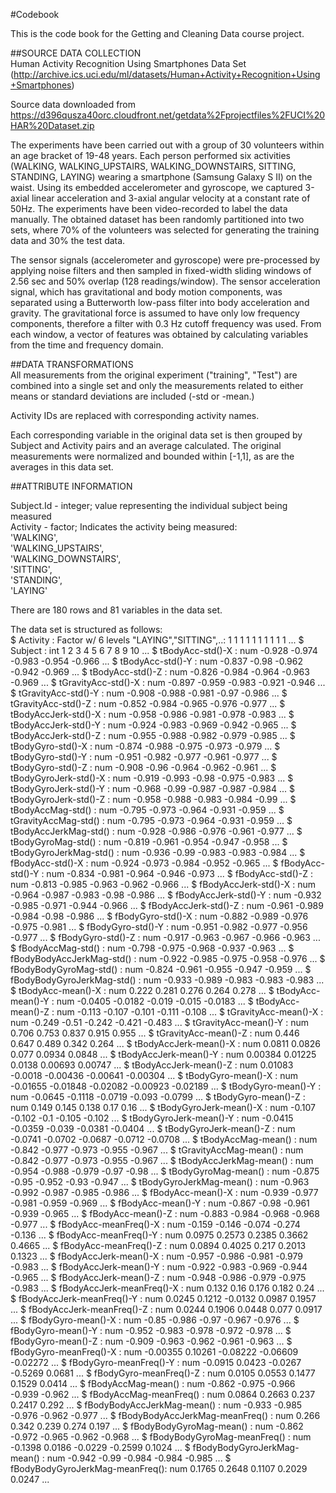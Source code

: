 #Codebook

This is the code book for the Getting and Cleaning Data course project. 

##SOURCE DATA COLLECTION  
Human Activity Recognition Using Smartphones Data Set  
(http://archive.ics.uci.edu/ml/datasets/Human+Activity+Recognition+Using+Smartphones)  

Source data downloaded from https://d396qusza40orc.cloudfront.net/getdata%2Fprojectfiles%2FUCI%20HAR%20Dataset.zip   

The experiments have been carried out with a group of 30 volunteers within an age bracket of 19-48 years. Each person performed six activities (WALKING, WALKING_UPSTAIRS, WALKING_DOWNSTAIRS, SITTING, STANDING, LAYING) wearing a smartphone (Samsung Galaxy S II) on the waist. Using its embedded accelerometer and gyroscope, we captured 3-axial linear acceleration and 3-axial angular velocity at a constant rate of 50Hz. The experiments have been video-recorded to label the data manually. The obtained dataset has been randomly partitioned into two sets, where 70% of the volunteers was selected for generating the training data and 30% the test data.  

The sensor signals (accelerometer and gyroscope) were pre-processed by applying noise filters and then sampled in fixed-width sliding windows of 2.56 sec and 50% overlap (128 readings/window). The sensor acceleration signal, which has gravitational and body motion components, was separated using a Butterworth low-pass filter into body acceleration and gravity. The gravitational force is assumed to have only low frequency components, therefore a filter with 0.3 Hz cutoff frequency was used. From each window, a vector of features was obtained by calculating variables from the time and frequency domain.


##DATA TRANSFORMATIONS  
All measurements from the original experiment ("training", "Test") are combined into a single set and only the measurements related to either means or standard deviations are included (-std or -mean.)  

Activity IDs are replaced with corresponding activity names.  

Each corresponding variable in the original data set is then grouped by Subject and Activity pairs and an average calculated. The original measurements were normalized and bounded within [-1,1], as are the averages in this data set.   


##ATTRIBUTE INFORMATION  

Subject.Id - integer; value representing the individual subject being measured  
Activity - factor; Indicates the activity being measured:   
                'WALKING',  
                'WALKING_UPSTAIRS',  
                'WALKING_DOWNSTAIRS',  
                'SITTING',  
                'STANDING',  
                'LAYING'  

There are 180 rows and 81 variables in the data set. 
                
The data set is structured as follows:  
 $ Activity                       : Factor w/ 6 levels "LAYING","SITTING",..: 1 1 1 1 1 1 1 1 1 1 ...
 $ Subject                        : int  1 2 3 4 5 6 7 8 9 10 ...
 $ tBodyAcc-std()-X               : num  -0.928 -0.974 -0.983 -0.954 -0.966 ...
 $ tBodyAcc-std()-Y               : num  -0.837 -0.98 -0.962 -0.942 -0.969 ...
 $ tBodyAcc-std()-Z               : num  -0.826 -0.984 -0.964 -0.963 -0.969 ...
 $ tGravityAcc-std()-X            : num  -0.897 -0.959 -0.983 -0.921 -0.946 ...
 $ tGravityAcc-std()-Y            : num  -0.908 -0.988 -0.981 -0.97 -0.986 ...
 $ tGravityAcc-std()-Z            : num  -0.852 -0.984 -0.965 -0.976 -0.977 ...
 $ tBodyAccJerk-std()-X           : num  -0.958 -0.986 -0.981 -0.978 -0.983 ...
 $ tBodyAccJerk-std()-Y           : num  -0.924 -0.983 -0.969 -0.942 -0.965 ...
 $ tBodyAccJerk-std()-Z           : num  -0.955 -0.988 -0.982 -0.979 -0.985 ...
 $ tBodyGyro-std()-X              : num  -0.874 -0.988 -0.975 -0.973 -0.979 ...
 $ tBodyGyro-std()-Y              : num  -0.951 -0.982 -0.977 -0.961 -0.977 ...
 $ tBodyGyro-std()-Z              : num  -0.908 -0.96 -0.964 -0.962 -0.961 ...
 $ tBodyGyroJerk-std()-X          : num  -0.919 -0.993 -0.98 -0.975 -0.983 ...
 $ tBodyGyroJerk-std()-Y          : num  -0.968 -0.99 -0.987 -0.987 -0.984 ...
 $ tBodyGyroJerk-std()-Z          : num  -0.958 -0.988 -0.983 -0.984 -0.99 ...
 $ tBodyAccMag-std()              : num  -0.795 -0.973 -0.964 -0.931 -0.959 ...
 $ tGravityAccMag-std()           : num  -0.795 -0.973 -0.964 -0.931 -0.959 ...
 $ tBodyAccJerkMag-std()          : num  -0.928 -0.986 -0.976 -0.961 -0.977 ...
 $ tBodyGyroMag-std()             : num  -0.819 -0.961 -0.954 -0.947 -0.958 ...
 $ tBodyGyroJerkMag-std()         : num  -0.936 -0.99 -0.983 -0.983 -0.984 ...
 $ fBodyAcc-std()-X               : num  -0.924 -0.973 -0.984 -0.952 -0.965 ...
 $ fBodyAcc-std()-Y               : num  -0.834 -0.981 -0.964 -0.946 -0.973 ...
 $ fBodyAcc-std()-Z               : num  -0.813 -0.985 -0.963 -0.962 -0.966 ...
 $ fBodyAccJerk-std()-X           : num  -0.964 -0.987 -0.983 -0.98 -0.986 ...
 $ fBodyAccJerk-std()-Y           : num  -0.932 -0.985 -0.971 -0.944 -0.966 ...
 $ fBodyAccJerk-std()-Z           : num  -0.961 -0.989 -0.984 -0.98 -0.986 ...
 $ fBodyGyro-std()-X              : num  -0.882 -0.989 -0.976 -0.975 -0.981 ...
 $ fBodyGyro-std()-Y              : num  -0.951 -0.982 -0.977 -0.956 -0.977 ...
 $ fBodyGyro-std()-Z              : num  -0.917 -0.963 -0.967 -0.966 -0.963 ...
 $ fBodyAccMag-std()              : num  -0.798 -0.975 -0.968 -0.937 -0.963 ...
 $ fBodyBodyAccJerkMag-std()      : num  -0.922 -0.985 -0.975 -0.958 -0.976 ...
 $ fBodyBodyGyroMag-std()         : num  -0.824 -0.961 -0.955 -0.947 -0.959 ...
 $ fBodyBodyGyroJerkMag-std()     : num  -0.933 -0.989 -0.983 -0.983 -0.983 ...
 $ tBodyAcc-mean()-X              : num  0.222 0.281 0.276 0.264 0.278 ...
 $ tBodyAcc-mean()-Y              : num  -0.0405 -0.0182 -0.019 -0.015 -0.0183 ...
 $ tBodyAcc-mean()-Z              : num  -0.113 -0.107 -0.101 -0.111 -0.108 ...
 $ tGravityAcc-mean()-X           : num  -0.249 -0.51 -0.242 -0.421 -0.483 ...
 $ tGravityAcc-mean()-Y           : num  0.706 0.753 0.837 0.915 0.955 ...
 $ tGravityAcc-mean()-Z           : num  0.446 0.647 0.489 0.342 0.264 ...
 $ tBodyAccJerk-mean()-X          : num  0.0811 0.0826 0.077 0.0934 0.0848 ...
 $ tBodyAccJerk-mean()-Y          : num  0.00384 0.01225 0.0138 0.00693 0.00747 ...
 $ tBodyAccJerk-mean()-Z          : num  0.01083 -0.0018 -0.00436 -0.00641 -0.00304 ...
 $ tBodyGyro-mean()-X             : num  -0.01655 -0.01848 -0.02082 -0.00923 -0.02189 ...
 $ tBodyGyro-mean()-Y             : num  -0.0645 -0.1118 -0.0719 -0.093 -0.0799 ...
 $ tBodyGyro-mean()-Z             : num  0.149 0.145 0.138 0.17 0.16 ...
 $ tBodyGyroJerk-mean()-X         : num  -0.107 -0.102 -0.1 -0.105 -0.102 ...
 $ tBodyGyroJerk-mean()-Y         : num  -0.0415 -0.0359 -0.039 -0.0381 -0.0404 ...
 $ tBodyGyroJerk-mean()-Z         : num  -0.0741 -0.0702 -0.0687 -0.0712 -0.0708 ...
 $ tBodyAccMag-mean()             : num  -0.842 -0.977 -0.973 -0.955 -0.967 ...
 $ tGravityAccMag-mean()          : num  -0.842 -0.977 -0.973 -0.955 -0.967 ...
 $ tBodyAccJerkMag-mean()         : num  -0.954 -0.988 -0.979 -0.97 -0.98 ...
 $ tBodyGyroMag-mean()            : num  -0.875 -0.95 -0.952 -0.93 -0.947 ...
 $ tBodyGyroJerkMag-mean()        : num  -0.963 -0.992 -0.987 -0.985 -0.986 ...
 $ fBodyAcc-mean()-X              : num  -0.939 -0.977 -0.981 -0.959 -0.969 ...
 $ fBodyAcc-mean()-Y              : num  -0.867 -0.98 -0.961 -0.939 -0.965 ...
 $ fBodyAcc-mean()-Z              : num  -0.883 -0.984 -0.968 -0.968 -0.977 ...
 $ fBodyAcc-meanFreq()-X          : num  -0.159 -0.146 -0.074 -0.274 -0.136 ...
 $ fBodyAcc-meanFreq()-Y          : num  0.0975 0.2573 0.2385 0.3662 0.4665 ...
 $ fBodyAcc-meanFreq()-Z          : num  0.0894 0.4025 0.217 0.2013 0.1323 ...
 $ fBodyAccJerk-mean()-X          : num  -0.957 -0.986 -0.981 -0.979 -0.983 ...
 $ fBodyAccJerk-mean()-Y          : num  -0.922 -0.983 -0.969 -0.944 -0.965 ...
 $ fBodyAccJerk-mean()-Z          : num  -0.948 -0.986 -0.979 -0.975 -0.983 ...
 $ fBodyAccJerk-meanFreq()-X      : num  0.132 0.16 0.176 0.182 0.24 ...
 $ fBodyAccJerk-meanFreq()-Y      : num  0.0245 0.1212 -0.0132 0.0987 0.1957 ...
 $ fBodyAccJerk-meanFreq()-Z      : num  0.0244 0.1906 0.0448 0.077 0.0917 ...
 $ fBodyGyro-mean()-X             : num  -0.85 -0.986 -0.97 -0.967 -0.976 ...
 $ fBodyGyro-mean()-Y             : num  -0.952 -0.983 -0.978 -0.972 -0.978 ...
 $ fBodyGyro-mean()-Z             : num  -0.909 -0.963 -0.962 -0.961 -0.963 ...
 $ fBodyGyro-meanFreq()-X         : num  -0.00355 0.10261 -0.08222 -0.06609 -0.02272 ...
 $ fBodyGyro-meanFreq()-Y         : num  -0.0915 0.0423 -0.0267 -0.5269 0.0681 ...
 $ fBodyGyro-meanFreq()-Z         : num  0.0105 0.0553 0.1477 0.1529 0.0414 ...
 $ fBodyAccMag-mean()             : num  -0.862 -0.975 -0.966 -0.939 -0.962 ...
 $ fBodyAccMag-meanFreq()         : num  0.0864 0.2663 0.237 0.2417 0.292 ...
 $ fBodyBodyAccJerkMag-mean()     : num  -0.933 -0.985 -0.976 -0.962 -0.977 ...
 $ fBodyBodyAccJerkMag-meanFreq() : num  0.266 0.342 0.239 0.274 0.197 ...
 $ fBodyBodyGyroMag-mean()        : num  -0.862 -0.972 -0.965 -0.962 -0.968 ...
 $ fBodyBodyGyroMag-meanFreq()    : num  -0.1398 0.0186 -0.0229 -0.2599 0.1024 ...
 $ fBodyBodyGyroJerkMag-mean()    : num  -0.942 -0.99 -0.984 -0.984 -0.985 ...
 $ fBodyBodyGyroJerkMag-meanFreq(): num  0.1765 0.2648 0.1107 0.2029 0.0247 ...
